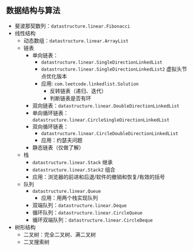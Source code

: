 ## 数据结构与算法

- 斐波那契数列：`datastructure.linear.Fibonacci`
- 线性结构
  + 动态数组：`datastructure.linear.ArrayList`
  + 链表
    + 单向链表：
      * `datastructure.linear.SingleDirectionLinkedList`
      * `datastructure.linear.SingleDirectionLinkedList2` 虚拟头节点优化版本
      * 应用: `com.leetcode.linkedlist.Solution`
        - 反转链表（递归、迭代）
        - 判断链表是否有环
    + 双向链表：`datastructure.linear.DoubleDirectionLinkedList`
    + 单向循环链表：`datastructure.linear.CircleSingleDirectionLinkedList`
    + 双向循环链表：
      * `datastructure.linear.CircleDoubleDirectionLinkedList`
      * 应用：约瑟夫问题
    + 静态链表（仅做了解）
  + 栈
    + `datastructure.linear.Stack` 继承
    + `datastructure.linear.Stack2` 组合
    + 应用：浏览器的前进和后退/软件的撤销和恢复/有效的括号
  + 队列
    + `datastructure.linear.Queue`
      * 应用：用两个栈实现队列
    + 双端队列：`datastructure.linear.Deque`
    + 循环队列：`datastructure.linear.CircleQueue`
    + 循环双端队列：`datastructure.linear.CircleDeque`
- 树形结构
  + 二叉树：完全二叉树、满二叉树
  + 二叉搜索树
